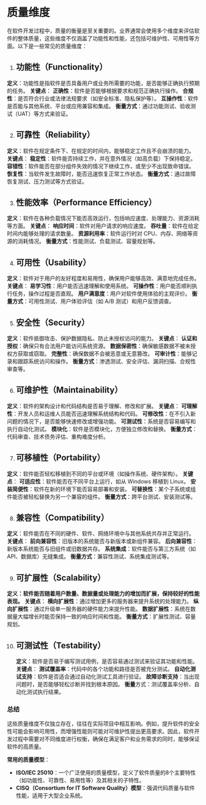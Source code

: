 # 质量维度

在软件开发过程中，质量的衡量是至关重要的。业界通常会使用多个维度来评估软件的整体质量，这些维度不仅涵盖了功能性和性能，还包括可维护性、可用性等方面。以下是一些常见的质量维度：

1. ## 功能性（Functionality）

  **定义**：功能性是指软件是否具备用户或业务所需要的功能，是否能够正确执行预期的任务。
  **关键点**：
          **正确性**：软件是否能够根据要求和规范正确执行操作。
          **合规性**：是否符合行业或法律法规要求（如安全标准、隐私保护等）。
          **互操作性**：软件是否能与其他系统、平台或应用兼容和集成。
  **衡量方式**：通过功能测试、验收测试（UAT）等方式来验证。

  

2. ## 可靠性（Reliability）

  **定义**：软件在规定条件下、在规定的时间内，能够稳定工作且不会崩溃的能力。
  **关键点**：
          **稳定性**：软件能否持续工作，并在意外情况（如高负载）下保持稳定。
          **容错性**：软件能否在部分组件失效的情况下继续工作，或至少不出现致命错误。
          **恢复性**：当软件发生故障时，能否迅速恢复正常工作状态。
  **衡量方式**：通过故障恢复测试、压力测试等方式验证。

  

3. ## 性能效率（Performance Efficiency）

  **定义**：软件在各种负载情况下能否高效运行，包括响应速度、处理能力、资源消耗等方面。
  **关键点**：
          **响应时间**：软件对用户请求的响应速度。
          **吞吐量**：软件在给定时间内能够处理的请求数量。
          **资源利用率**：软件运行时对 CPU、内存、网络等资源的消耗情况。
  **衡量方式**：性能测试、负载测试、容量规划等。

  

4. ## 可用性（Usability）

  **定义**：软件对于用户的友好程度和易用性，确保用户能够高效、满意地完成任务。
  **关键点**：
          **易学习性**：用户能否迅速理解和使用系统。
          **可操作性**：用户能否顺利执行任务，操作过程是否直观。
          **用户满意度**：用户对软件使用体验的主观评价。
  **衡量方式**：可用性测试、用户体验评估（如 A/B 测试）和用户反馈调查。

  

5. ## 安全性（Security）

  **定义**：软件抵御攻击、保护数据隐私、防止未授权访问的能力。
  **关键点**：
          **认证和授权**：确保只有合法用户能访问系统资源。
          **数据保密性**：确保敏感数据不被未授权方获取或窃取。
          **完整性**：确保数据不会被恶意或无意篡改。
          **可审计性**：能够记录和跟踪系统访问和操作。
  **衡量方式**：渗透测试、安全评估、漏洞扫描、合规性审查等。

  

6. ## 可维护性（Maintainability）

  **定义**：软件的架构设计和代码结构是否易于理解、修改和扩展。
  **关键点**：
          **可理解性**：开发人员和运维人员能否迅速理解系统结构和代码。
          **可修改性**：在不引入新问题的情况下，是否能够快速修改或增强功能。
          **可测试性**：系统是否容易编写和执行自动化测试。
          **模块化**：软件是否模块化，方便独立修改和替换。
  **衡量方式**：代码审查、技术债务评估、重构难度分析。

  

7. ## 可移植性（Portability）

  **定义**：软件能否轻松移植到不同的平台或环境（如操作系统、硬件架构）。
  **关键点**：
          **可适应性**：软件能否在不同平台上运行，如从 Windows 移植到 Linux。
          **安装简便性**：软件在新的环境下能否容易部署和安装。
          **可替换性**：某个子系统或组件能否被轻松替换为另一个兼容的组件。
  **衡量方式**：跨平台测试、安装测试等。

  

8. ## 兼容性（Compatibility）

  **定义**：软件能否在不同的硬件、软件、网络环境中与其他系统共存并正常运行。
  **关键点**：
          **前向兼容性**：旧版本的系统能否与新版本或新组件兼容。
          **后向兼容性**：新版本系统能否与旧组件或旧数据共存。
          **系统集成**：软件能否与第三方系统（如 API、数据库）无缝集成。
  **衡量方式**：兼容性测试、系统集成测试等。

  

9. ## 可扩展性（Scalability）

  **定义：软件能否随着用户数量、数据量或处理能力的增加而扩展，保持较好的性能表现。**
  **关键点**：
          **横向扩展性**：通过增加更多的服务器来提升系统的处理能力。
          **纵向扩展性**：通过升级单一服务器的硬件能力来提升性能。
          **数据扩展性**：系统在数据量大幅增长时能否保持一致的响应时间和性能。
  **衡量方式**：扩展性测试、容量规划。

  

10. ## 可测试性（Testability）

    **定义**：软件是否易于编写测试用例，是否容易通过测试来验证其功能和性能。
    **关键点**：
            **测试覆盖率**：代码中的各个功能和路径是否被充分测试。
            **自动化测试支持**：软件是否适合通过自动化测试工具进行验证。
            **故障诊断支持**：当出现问题时，是否能够轻松诊断并找到根本原因。
    **衡量**方式：测试覆盖率分析、自动化测试执行结果。

### **总结**

这些质量维度不仅独立存在，往往在实际项目中相互影响。例如，提升软件的安全性可能会影响可用性，而增强性能则可能对可维护性提出更高要求。因此，软件开发过程中需要对不同维度进行权衡，确保在满足客户和业务需求的同时，能够保证软件的高质量。

**常用的质量模型**：

- **ISO/IEC 25010**：一个广泛使用的质量模型，定义了软件质量的8个主要特性（如功能性、可靠性、易用性等）及其相关的子特性。
- **CISQ（Consortium for IT Software Quality）模型**：强调代码质量与软件性能，适用于大型企业系统。